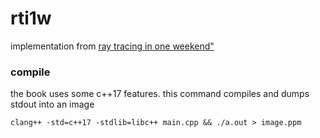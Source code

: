 # rti1w
implementation from [ray tracing in one weekend"](https://raytracing.github.io/books/RayTracingInOneWeekend.html)


### compile

the book uses some c++17 features. this command compiles and dumps stdout into an image

```
clang++ -std=c++17 -stdlib=libc++ main.cpp && ./a.out > image.ppm
```

